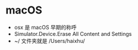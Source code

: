 # macOS

- osx 是 macOS 早期的称呼
- Simulator.Device.Erase All Content and Settings
- ~/ 文件夹就是 /Users/haixhu/
